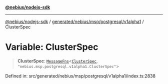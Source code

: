 [**@nebius/nodejs-sdk**](../../../../../../README.md)

---

[@nebius/nodejs-sdk](../../../../../../README.md) / [generated/nebius/msp/postgresql/v1alpha1](../README.md) / ClusterSpec

# Variable: ClusterSpec

> **ClusterSpec**: [`MessageFns`](../../../../../../runtime/protos/core/interfaces/MessageFns.md)\<[`ClusterSpec`](../interfaces/ClusterSpec.md), `"nebius.msp.postgresql.v1alpha1.ClusterSpec"`\>

Defined in: src/generated/nebius/msp/postgresql/v1alpha1/index.ts:2838
